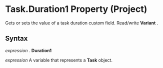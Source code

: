
# Task.Duration1 Property (Project)

 Gets or sets the value of a task duration custom field. Read/write **Variant** .


## Syntax

 _expression_ . **Duration1**

 _expression_ A variable that represents a **Task** object.


